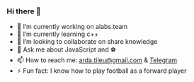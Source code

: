 ### Hi there 👋

- 🔭 I’m currently working on alabs.team
- 🌱 I’m currently learning c++
- 👯 I’m looking to collaborate on share knowledge
- 💬 Ask me about JavaScript and ⚽
- 📫 How to reach me: arda.tileu@gmail.com & [Telegram](https://t.me/ardak_tileu)
- ⚡ Fun fact: I know how to play football as a forward player

<!--
**ardakkk/ardakkk** is a ✨ _special_ ✨ repository because its `README.md` (this file) appears on your GitHub profile.

Here are some ideas to get you started:

- 🔭 I’m currently working on ...
- 🌱 I’m currently learning ...
- 👯 I’m looking to collaborate on ...
- 🤔 I’m looking for help with ...
- 💬 Ask me about ...
- 📫 How to reach me: ...
- 😄 Pronouns: ...
- ⚡ Fun fact: ...
-->
